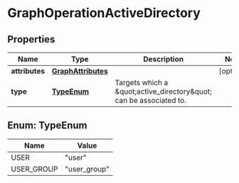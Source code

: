 # GraphOperationActiveDirectory

## Properties
Name | Type | Description | Notes
------------ | ------------- | ------------- | -------------
**attributes** | [**GraphAttributes**](GraphAttributes.md) |  |  [optional]
**type** | [**TypeEnum**](#TypeEnum) | Targets which a \&quot;active_directory\&quot; can be associated to. | 

<a name="TypeEnum"></a>
## Enum: TypeEnum
Name | Value
---- | -----
USER | &quot;user&quot;
USER_GROUP | &quot;user_group&quot;
